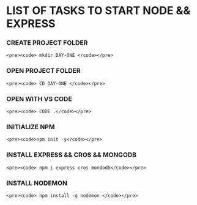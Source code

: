 # LIST OF TASKS TO START NODE && EXPRESS

### CREATE PROJECT FOLDER

    <pre><code> mkdir DAY-ONE </code></pre>

### OPEN PROJECT FOLDER

    <pre><code> CD DAY-ONE </code></pre>

### OPEN WITH VS CODE

    <pre><code> CODE .</code></pre>

### INITIALIZE NPM

    <pre><code>npm init -y</code></pre>

### INSTALL EXPRESS && CROS && MONGODB

    <pre><code> npm i express cros mondodb</code></pre>

### INSTALL NODEMON

    <pre><code> npm install -g nodemon </code></pre>
